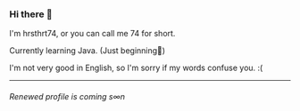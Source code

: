 ### Hi there 👋
I'm hrsthrt74, or you can call me 74 for short.

Currently learning Java. (Just beginning👀)

I'm not very good in English, so I'm sorry if my words confuse you. :(

----
###### Renewed profile is coming s∞n

<!--
**hrsthrt74/hrsthrt74** is a ✨ _special_ ✨ repository because its `README.md` (this file) appears on your GitHub profile.

Here are some ideas to get you started:

- 🔭 I’m currently working on ...
- 🌱 I’m currently learning ...
- 👯 I’m looking to collaborate on ...
- 🤔 I’m looking for help with ...
- 💬 Ask me about ...
- 📫 How to reach me: ...
- 😄 Pronouns: ...
- ⚡ Fun fact: ...
-->
